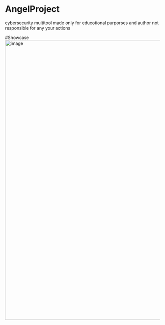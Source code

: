 # AngelProject
cybersecurity multitool made only for educotional purporses and author not responsible for any your actions

#Showcase
<img width="1889" height="907" alt="image" src="https://github.com/user-attachments/assets/b2f46d80-59cc-41c7-8f8e-e20052de8e5c" />
